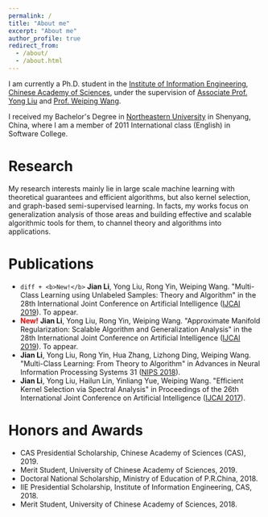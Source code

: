 ```yaml
---
permalink: /
title: "About me"
excerpt: "About me"
author_profile: true
redirect_from: 
  - /about/
  - /about.html
---
```


I am currently a Ph.D. student in the [Institute of Information Engineering](https://iie.ac.cn/), [Chinese Academy of Sciences](https://ucas.ac.cn/), under the supervision of [Associate Prof. Yong Liu](https://iie-liuyong.github.io) and [Prof. Weiping Wang](https://scholar.google.com/citations?user=dAJ23QEAAAAJ&hl=zh-CN).

I received my Bachelor's Degree in [Northeastern University](http://english.neu.edu.cn/) in Shenyang, China, where I am a member of 2011 International class (English) in Software College.

# Research
My research interests mainly lie in large scale machine learning with theoretical guarantees and efficient algorithms, but also kernel selection, and graph-based semi-supervised learning. 
In facts, my works focus on generalization analysis of those areas and building effective and scalable algorithmic tools for them, to channel theory and algorithms into applications.

# Publications
* ```diff + <b>New!</b>```
**Jian Li**, Yong Liu, Rong Yin, Weiping Wang. "Multi-Class Learning using Unlabeled Samples: Theory and Algorithm" in the 28th International Joint Conference on Artificial Intelligence ([IJCAI 2019](https://ijcai19.org/)). To appear.
* <font color=red><b>New!</b></font> **Jian Li**, Yong Liu, Rong Yin, Weiping Wang. "Approximate Manifold Regularization: Scalable Algorithm and Generalization Analysis" in the 28th International Joint Conference on Artificial Intelligence ([IJCAI 2019](https://ijcai19.org/)). To appear.
* **Jian Li**, Yong Liu, Rong Yin, Hua Zhang, Lizhong Ding, Weiping Wang. "Multi-Class Learning: From Theory to Algorithm" in Advances in Neural Information Processing Systems 31 ([NIPS 2018](https://nips.cc/Conferences/2018)).
* **Jian Li**, Yong Liu, Hailun Lin, Yinliang Yue, Weiping Wang. "Efficient Kernel Selection via Spectral Analysis" in Proceedings of the 26th International Joint Conference on Artificial Intelligence ([IJCAI 2017](https://www.ijcai-17.org/)).

# Honors and Awards
* CAS Presidential Scholarship, Chinese Academy of Sciences (CAS), 2019.
* Merit Student, University of Chinese Academy of Sciences, 2019.
* Doctoral National Scholarship, Ministry of Education of P.R.China, 2018.
* IIE Presidential Scholarship, Institute of Information Engineering, CAS, 2018.
* Merit Student, University of Chinese Academy of Sciences, 2018.

<!---Activity and Service--->
<!---Experience--->
